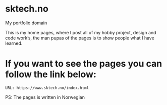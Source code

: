 # sktech.no
My portfolio domain 

This is my home pages, where I post all of my hobby project, design and code work’s, the man pupas of the pages is to show people what I have learned. 

# If you want to see the pages you can follow the link below:

    URL: https://www.sktech.no/index.html 
    
 PS: The pages is written in Norwegian 

